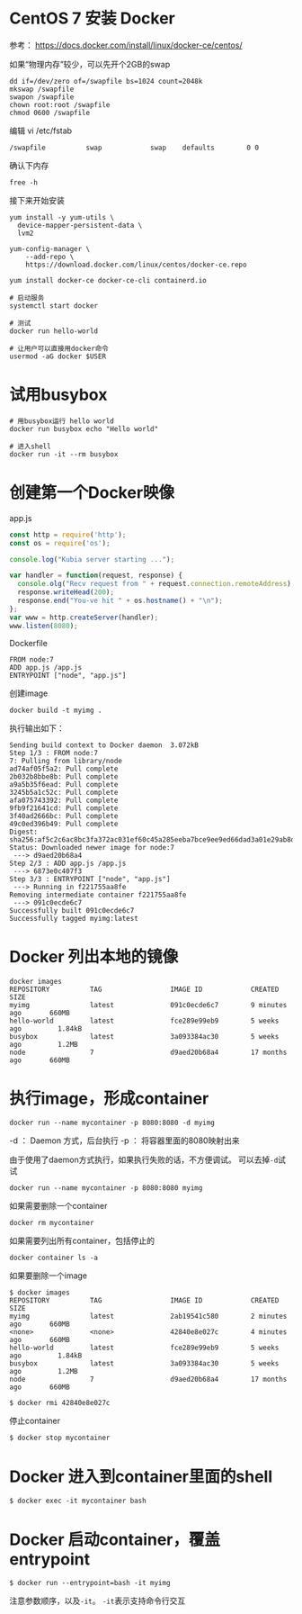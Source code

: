 # CentOS 7 安装 Docker
参考： https://docs.docker.com/install/linux/docker-ce/centos/

如果“物理内存”较少，可以先开个2GB的swap
```shell
dd if=/dev/zero of=/swapfile bs=1024 count=2048k
mkswap /swapfile
swapon /swapfile
chown root:root /swapfile
chmod 0600 /swapfile
```

编辑  vi /etc/fstab
```
/swapfile          swap            swap    defaults        0 0
```

确认下内存

```shell
free -h
```

接下来开始安装

```shell
yum install -y yum-utils \
  device-mapper-persistent-data \
  lvm2

yum-config-manager \
    --add-repo \
    https://download.docker.com/linux/centos/docker-ce.repo
    
yum install docker-ce docker-ce-cli containerd.io

# 启动服务
systemctl start docker

# 测试
docker run hello-world

# 让用户可以直接用docker命令
usermod -aG docker $USER
```
# 试用busybox
```
# 用busybox运行 hello world
docker run busybox echo "Hello world"

# 进入shell
docker run -it --rm busybox
```

# 创建第一个Docker映像

app.js
```javascript
const http = require('http');
const os = require('os');

console.log("Kubia server starting ...");

var handler = function(request, response) {
  console.olg("Recv request from " + request.connection.remoteAddress);
  response.writeHead(200);
  response.end("You-ve hit " + os.hostname() + "\n");
};
var www = http.createServer(handler);
www.listen(8080);
```

Dockerfile
```
FROM node:7
ADD app.js /app.js
ENTRYPOINT ["node", "app.js"]
```

创建image
```
docker build -t myimg .
```

执行输出如下：
```
Sending build context to Docker daemon  3.072kB
Step 1/3 : FROM node:7
7: Pulling from library/node
ad74af05f5a2: Pull complete 
2b032b8bbe8b: Pull complete 
a9a5b35f6ead: Pull complete 
3245b5a1c52c: Pull complete 
afa075743392: Pull complete 
9fb9f21641cd: Pull complete 
3f40ad2666bc: Pull complete 
49c0ed396b49: Pull complete 
Digest: sha256:af5c2c6ac8bc3fa372ac031ef60c45a285eeba7bce9ee9ed66dad3a01e29ab8d
Status: Downloaded newer image for node:7
 ---> d9aed20b68a4
Step 2/3 : ADD app.js /app.js
 ---> 6873e0c407f3
Step 3/3 : ENTRYPOINT ["node", "app.js"]
 ---> Running in f221755aa8fe
Removing intermediate container f221755aa8fe
 ---> 091c0ecde6c7
Successfully built 091c0ecde6c7
Successfully tagged myimg:latest
```

# Docker 列出本地的镜像 
```shell
docker images
REPOSITORY          TAG                 IMAGE ID            CREATED             SIZE
myimg               latest              091c0ecde6c7        9 minutes ago       660MB
hello-world         latest              fce289e99eb9        5 weeks ago         1.84kB
busybox             latest              3a093384ac30        5 weeks ago         1.2MB
node                7                   d9aed20b68a4        17 months ago       660MB
```

# 执行image，形成container
```shell
docker run --name mycontainer -p 8080:8080 -d myimg
```

-d ： Daemon 方式，后台执行
-p ： 将容器里面的8080映射出来

由于使用了daemon方式执行，如果执行失败的话，不方便调试。
可以去掉`-d`试试
```shell
docker run --name mycontainer -p 8080:8080 myimg
```

如果需要删除一个container
```shell
docker rm mycontainer
```

如果需要列出所有container，包括停止的
```shell
docker container ls -a
```

如果要删除一个image
```shell
$ docker images
REPOSITORY          TAG                 IMAGE ID            CREATED             SIZE
myimg               latest              2ab19541c580        2 minutes ago       660MB
<none>              <none>              42840e8e027c        4 minutes ago       660MB
hello-world         latest              fce289e99eb9        5 weeks ago         1.84kB
busybox             latest              3a093384ac30        5 weeks ago         1.2MB
node                7                   d9aed20b68a4        17 months ago       660MB

$ docker rmi 42840e8e027c
```

停止container
```shell
$ docker stop mycontainer
```

# Docker 进入到container里面的shell
```shell
$ docker exec -it mycontainer bash
```

# Docker 启动container，覆盖entrypoint
```shell
$ docker run --entrypoint=bash -it myimg
```
注意参数顺序，以及`-it`。
`-it`表示支持命令行交互

